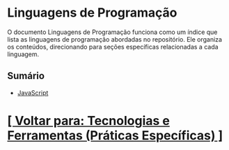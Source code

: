 # Linguagens de Programação

O documento Linguagens de Programação funciona como um índice que lista as linguagens de programação abordadas no repositório. Ele organiza os conteúdos, direcionando para seções específicas relacionadas a cada linguagem.

## Sumário

- [JavaScript](./1-javascript/sumario-javascript.md)

# [[ Voltar para: Tecnologias e Ferramentas (Práticas Específicas) ]](../tecnologias-ferramentas.md)